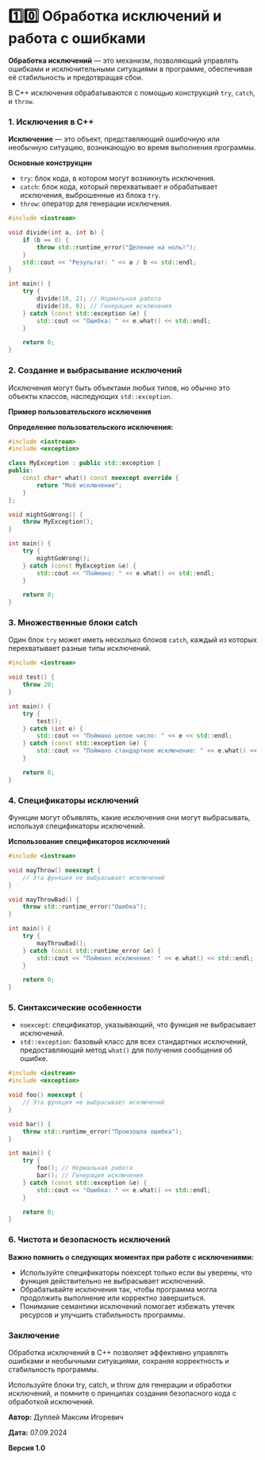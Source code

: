 # 1️⃣0️⃣ Обработка исключений и работа с ошибками

**Обработка исключений** — это механизм, позволяющий управлять ошибками и исключительными ситуациями в программе, обеспечивая её стабильность и предотвращая сбои.

В C++ исключения обрабатываются с помощью конструкций `try`, `catch`, и `throw`.

### 1. Исключения в C++

**Исключение** — это объект, представляющий ошибочную или необычную ситуацию, возникающую во время выполнения программы.

**Основные конструкции**

- `try`: блок кода, в котором могут возникнуть исключения.
- `catch`: блок кода, который перехватывает и обрабатывает исключения, выброшенные из блока `try`.
- `throw`: оператор для генерации исключения.

```cpp
#include <iostream>

void divide(int a, int b) {
    if (b == 0) {
        throw std::runtime_error("Деление на ноль!");
    }
    std::cout << "Результат: " << a / b << std::endl;
}

int main() {
    try {
        divide(10, 2); // Нормальная работа
        divide(10, 0); // Генерация исключения
    } catch (const std::exception &e) {
        std::cout << "Ошибка: " << e.what() << std::endl;
    }

    return 0;
}
```

### 2. Создание и выбрасывание исключений

Исключения могут быть объектами любых типов, но обычно это объекты классов, наследующих `std::exception`.

**Пример пользовательского исключения**

**Определение пользовательского исключения:**
```cpp
#include <iostream>
#include <exception>

class MyException : public std::exception {
public:
    const char* what() const noexcept override {
        return "Моё исключение";
    }
};

void mightGoWrong() {
    throw MyException();
}

int main() {
    try {
        mightGoWrong();
    } catch (const MyException &e) {
        std::cout << "Поймано: " << e.what() << std::endl;
    }

    return 0;
}
```

### 3. Множественные блоки catch

Один блок `try` может иметь несколько блоков `catch`, каждый из которых перехватывает разные типы исключений.

```cpp
#include <iostream>

void test() {
    throw 20;
}

int main() {
    try {
        test();
    } catch (int e) {
        std::cout << "Поймано целое число: " << e << std::endl;
    } catch (const std::exception &e) {
        std::cout << "Поймано стандартное исключение: " << e.what() << std::endl;
    }

    return 0;
}
```

### 4. Спецификаторы исключений

Функции могут объявлять, какие исключения они могут выбрасывать, используя спецификаторы исключений.

**Использование спецификаторов исключений**

```cpp
#include <iostream>

void mayThrow() noexcept {
    // Эта функция не выбрасывает исключений
}

void mayThrowBad() {
    throw std::runtime_error("Ошибка");
}

int main() {
    try {
        mayThrowBad();
    } catch (const std::runtime_error &e) {
        std::cout << "Поймано исключение: " << e.what() << std::endl;
    }

    return 0;
}
```

### 5. Синтаксические особенности

- `noexcept`: спецификатор, указывающий, что функция не выбрасывает исключений.
- `std::exception`: базовый класс для всех стандартных исключений, предоставляющий метод `what()` для получения сообщения об ошибке.

```cpp
#include <iostream>
#include <exception>

void foo() noexcept {
    // Эта функция не выбрасывает исключений
}

void bar() {
    throw std::runtime_error("Произошла ошибка");
}

int main() {
    try {
        foo(); // Нормальная работа
        bar(); // Генерация исключения
    } catch (const std::exception &e) {
        std::cout << "Ошибка: " << e.what() << std::endl;
    }

    return 0;
}
```

### 6. Чистота и безопасность исключений

**Важно помнить о следующих моментах при работе с исключениями:**

- Используйте спецификаторы noexcept только если вы уверены, что функция действительно не выбрасывает исключений.
- Обрабатывайте исключения так, чтобы программа могла продолжить выполнение или корректно завершиться.
- Понимание семантики исключений помогает избежать утечек ресурсов и улучшить стабильность программы.

### Заключение

Обработка исключений в C++ позволяет эффективно управлять ошибками и необычными ситуациями, сохраняя корректность и стабильность программы.

Используйте блоки try, catch, и throw для генерации и обработки исключений, и помните о принципах создания безопасного кода с обработкой исключений.



**Автор:** Дуплей Максим Игоревич

**Дата:** 07.09.2024

**Версия 1.0**